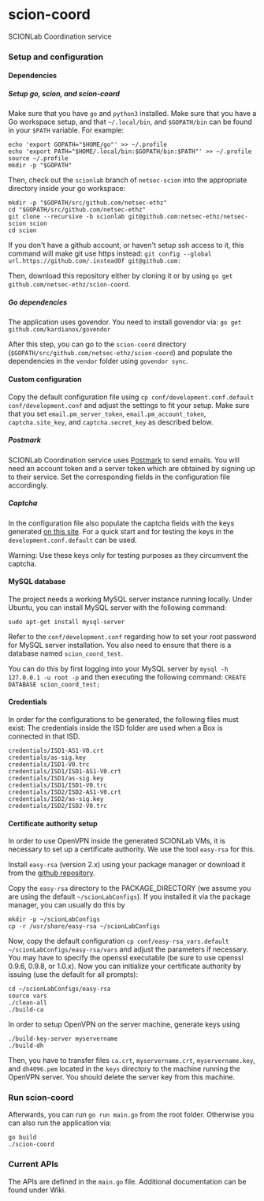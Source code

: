 # scion-coord
SCIONLab Coordination service

### Setup and configuration

#### Dependencies

##### Setup go, scion, and scion-coord



Make sure that you have `go` and `python3` installed. 
Make sure that you have a Go workspace setup, and that `~/.local/bin`, and `$GOPATH/bin` can be found in your `$PATH` variable. For example:

```
echo 'export GOPATH="$HOME/go"' >> ~/.profile
echo 'export PATH="$HOME/.local/bin:$GOPATH/bin:$PATH"' >> ~/.profile
source ~/.profile
mkdir -p "$GOPATH"
```

Then, check out the `scionlab` branch of `netsec-scion` into the appropriate directory inside your go workspace:

```
mkdir -p "$GOPATH/src/github.com/netsec-ethz"
cd "$GOPATH/src/github.com/netsec-ethz"
git clone --recursive -b scionlab git@github.com:netsec-ethz/netsec-scion scion
cd scion
```

If you don't have a github account, or haven't setup ssh access to it, this command will make git use https instead: `git config --global url.https://github.com/.insteadOf git@github.com:`

Then, download this repository either by cloning it or by using 
`go get github.com/netsec-ethz/scion-coord`.


##### Go dependencies

The application uses govendor. You need to install govendor via:
`go get github.com/kardianos/govendor`

After this step, you can go to the `scion-coord` directory 
(`$GOPATH/src/github.com/netsec-ethz/scion-coord`) and populate the dependencies in the `vendor` 
folder using `govendor sync`.


#### Custom configuration

Copy the default configuration file using `cp conf/development.conf.default conf/development.conf`
and adjust the settings to fit your setup.
Make sure that you set `email.pm_server_token`, `email.pm_account_token`, `captcha.site_key`, and 
`captcha.secret_key` as described below.


##### Postmark

SCIONLab Coordination service uses [Postmark](https://postmarkapp.com/ "Postmark") to send emails. 
You will need an account token and a server token which are obtained by signing up to their service.
Set the corresponding fields in the configuration file accordingly.


##### Captcha

In the configuration file also populate the captcha fields with the keys generated 
[on this site](https://www.google.com/recaptcha/admin "Google ReCaptcha admin page").
For a quick start and for testing the keys in the `development.conf.default` can be used.

Warning: Use these keys only for testing purposes as they circumvent the captcha.


#### MySQL database

The project needs a working MySQL server instance running locally. 
Under Ubuntu, you can
install MySQL server with the following command:

`sudo apt-get install mysql-server`

Refer to the `conf/development.conf` regarding how to set your root password
for MySQL server installation. You also need to ensure that there is a
database named `scion_coord_test`. 

You can do this by first logging into your
MySQL server by
`mysql -h 127.0.0.1 -u root -p`
and then executing the following command:
`CREATE DATABASE scion_coord_test;`


#### Credentials

In order for the configurations to be generated, the following files must exist:
The credentials inside the ISD folder are used when a Box is connected in that ISD.
```
credentials/ISD1-AS1-V0.crt
credentials/as-sig.key
credentials/ISD1-V0.trc
credentials/ISD1/ISD1-AS1-V0.crt
credentials/ISD1/as-sig.key
credentials/ISD1/ISD1-V0.trc
credentials/ISD2/ISD2-AS1-V0.crt
credentials/ISD2/as-sig.key
credentials/ISD2/ISD2-V0.trc
```


#### Certificate authority setup

In order to use OpenVPN inside the generated SCIONLab VMs, it is necessary to set up a certificate 
authority. We use the tool `easy-rsa` for this.

Install `easy-rsa` (version 2.x) using your package manager or download it from the 
[github repository](https://github.com/OpenVPN/easy-rsa/tree/release/2.x "easy-rsa").

Copy the `easy-rsa` directory to the PACKAGE_DIRECTORY (we assume you are using the default 
`~/scionLabConfigs`). If you installed it via the package manager, you can usually do this by 
```
mkdir -p ~/scionLabConfigs
cp -r /usr/share/easy-rsa ~/scionLabConfigs
```

Now, copy the default configuration `cp conf/easy-rsa_vars.default ~/scionLabConfigs/easy-rsa/vars` 
and adjust the parameters if necessary. You may have to specify the openssl executable (be sure to 
use openssl 0.9.6, 0.9.8, or 1.0.x).
Now you can initialize your certificate authority by issuing (use the default for all prompts):
```
cd ~/scionLabConfigs/easy-rsa
source vars
./clean-all
./build-ca
```

In order to setup OpenVPN on the server machine, generate keys using
```
./build-key-server myservername
./build-dh
```
Then, you have to transfer files `ca.crt`, `myservername.crt`, `myservername.key`, and `dh4096.pem` 
located in the `keys` directory to the machine running the OpenVPN server. You should delete 
the server key from this machine.


### Run scion-coord

Afterwards, you can run `go run main.go` from the root folder.
Otherwise you can also run the application via:
```
go build
./scion-coord
```


### Current APIs

The APIs are defined in the `main.go` file.
Additional documentation can be found under Wiki.
